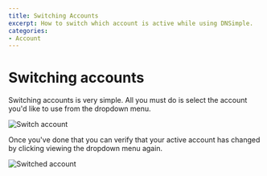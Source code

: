 ```yaml
---
title: Switching Accounts
excerpt: How to switch which account is active while using DNSimple.
categories:
- Account
---
```

# Switching accounts

Switching accounts is very simple. All you must do is select the account you'd like to use from the dropdown menu.

  ![Switch account](/files/account-switcher-1.jpg)

Once you've done that you can verify that your active account has changed by clicking viewing the dropdown menu again.

  ![Switched account](/files/account-switcher-2.jpg)
